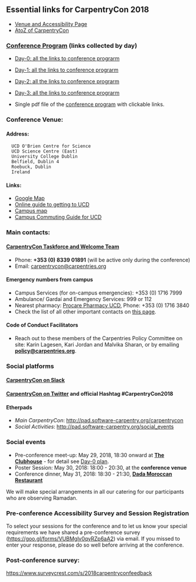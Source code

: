
## Essential links for CarpentryCon 2018

- [Venue and Accessibility Page](https://github.com/carpentries/carpentrycon/blob/master/venue.md)
- [AtoZ of CarpentryCon](https://github.com/carpentries/carpentrycon/blob/master/AtoZ_of_CarpentryCon.md)

### [Conference Program](https://github.com/carpentries/carpentrycon/tree/master/program) (links collected by day)

- [Day-0: all the links to conference prograrm](https://github.com/carpentries/carpentrycon/blob/master/program/Day-0.md)

- [Day-1: all the links to conference prograrm](https://github.com/carpentries/carpentrycon/blob/master/program/Day-1.md)

- [Day-2: all the links to conference prograrm](https://github.com/carpentries/carpentrycon/blob/master/program/Day-2.md)

- [Day-3: all the links to conference prograrm](https://github.com/carpentries/carpentrycon/blob/master/program/Day-3.md)

- Single pdf file of the [conference program](https://github.com/carpentries/carpentrycon/blob/master/program/CarpentryCon2018Program.pdf) with clickable links.

### Conference Venue: 

#### Address:

```
  UCD O'Brien Centre for Science
  UCD Science Centre (East)
  University College Dublin
  Belfield, Dublin 4
  Roebuck, Dublin
  Ireland
 ```
 
 #### Links:
 
- [Google Map](https://goo.gl/maps/xpnddSdsZ8n)
- [Online guide to getting to UCD](http://ucdestates.ie/commuting/)
- [Campus map](http://mdd.ucd.ie/wp-content/uploads/2015/05/UCD-Map-October-2014-Custom.pdf)
- [Campus Commuting Guide for UCD](http://ucdestates.ie/commuting/wp-content/uploads/sites/3/2016/08/Campus-Commuting-Guide-2016.pdf)

### Main contacts:

#### [CarpentryCon Taskforce and Welcome Team](https://github.com/carpentries/carpentrycon/blob/master/Welcome_Team.md)

- Phone: **+353 (0) 8339 01891** (will be active only during the conference)
- Email: carpentrycon@carpentries.org
 
#### Emergency numbers from campus

- Campus Services (for on-campus emergencies): +353 (0) 1716 7999
- Ambulance/ Gardaí and Emergency Services: 999 or 112
- Nearest pharmacy: [Procare Pharmacy UCD](https://goo.gl/maps/hoxNWogRPWE2), Phone: +353 (0) 1716 3840
- Check the list of all other important contacts on [this page](https://github.com/carpentries/carpentrycon/blob/master/venue.md).

#### Code of Conduct Facilitators

- Reach out to these members of the Carpentries Policy Committee on site: Karin Lagesen, Kari Jordan and Malvika Sharan, or by emailing **policy@carpentries.org**.
  
### Social platforms

#### [CarpentryCon on Slack](https://tinyurl.com/carpentrycon-slack1)
#### [CarpentryCon on Twitter](twitter.com/CarpentryCon) and official Hashtag #CarpentryCon2018
  
#### Etherpads

- *Main CarpentryCon*: http://pad.software-carpentry.org/carpentrycon
- *Social Activities*: http://pad.software-carpentry.org/social_events

### Social events

  - Pre-conference meet-up: May 29, 2018, 18:30 onward at [**The Clubhouse**](https://goo.gl/maps/rGyT9RGH8C32) - for detail see [Day-0 plan](https://github.com/carpentries/carpentrycon/blob/master/program/Day-0.md).
  - Poster Session: May 30, 2018: 18:00 - 20:30, at the **conference venue**
  - Conference dinner, May 31, 2018: 18:30 - 21:30, [**Dada Moroccan Restaurant**](http://www.dadarestaurant.ie/location.html)
  
  We will make special arrangements in all our catering for our participants who are observing Ramadan. 

### Pre-conference Accessibility Survey and Session Registration

To select your sessions for the conference and to let us know your special requirements we have shared a pre-conference survey (https://goo.gl/forms/VUBMglv0qyRZp6aA2) via email. If you missed to enter your response, please do so well before arriving at the conference. 

### Post-conference survey: 
https://www.surveycrest.com/s/2018carpentryconfeedback

